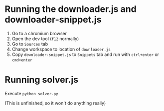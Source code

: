 # Running the downloader.js and downloader-snippet.js

1. Go to a chromium browser
2. Open the dev tool (`f12` normally)
3. Go to `Sources` tab
4. Change workspace to location of `downloader.js`
5. Copy `downloader-snippet.js` to `Snippets` tab and run with `ctrl+enter` or `cmd+enter`

# Running solver.js

Execute `python solver.py`

(This is unfinished, so it won't do anything really)